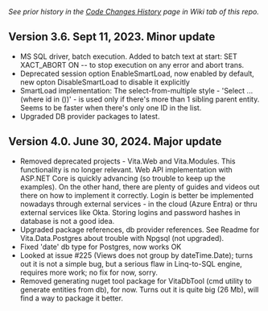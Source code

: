 *See prior history in the [Code Changes History](https://github.com/rivantsov/vita/wiki/Code-changes-history) page in Wiki tab of this repo.*

## Version 3.6. Sept 11, 2023. Minor update
* MS SQL driver, batch execution. Added to batch text at start: SET XACT_ABORT ON -- to stop execution on any error and abort trans.
* Deprecated session option EnableSmartLoad, now enabled by default, new opton DisableSmartLoad to disable it explicitly
* SmartLoad implementation: The select-from-multiple style - 'Select ... (where id in ())' - is used only if there's more than 1 sibling parent entity. Seems to be faster when there's only one ID in the list. 
* Upgraded DB provider packages to latest.  

## Version 4.0. June 30, 2024. Major update
* Removed deprecated projects - Vita.Web and Vita.Modules. This functionality is no longer relevant. Web API implementation with ASP.NET Core is quickly advancing (so trouble to keep up the examples). On the other hand, there are plenty of guides and videos out there on how to implement it correctly. Login is better be implemented nowadays through external services - in the cloud (Azure Entra) or thru external services like Okta. Storing logins and password hashes in database is not a good idea. 
* Upgraded package references, db provider references. See Readme for Vita.Data.Postgres about trouble with Npgsql (not upgraded). 
* Fixed 'date' db type for Postgres, now works OK
* Looked at issue #225 (Views does not group by dateTime.Date); turns out it is not a simple bug, but a serious flaw in Linq-to-SQL engine, requires more work; no fix for now, sorry. 
* Removed generating nuget tool package for VitaDbTool (cmd utility to generate entities from db), for now. Turns out it is quite big (26 Mb), will find a way to package it better.  